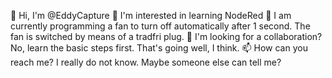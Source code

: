 👋 Hi, I'm @EddyCapture
👀 I'm interested in learning NodeRed
🌱 I am currently programming a fan to turn off automatically after 1 second. The fan is switched by means of a tradfri plug.
💞️ I'm looking for a collaboration? No, learn the basic steps first. That's going well, I think.
📫 How can you reach me? I really do not know. Maybe someone else can tell me? 
<!---
EddyCapture/EddyCapture is a ✨ special ✨ repository because its `README.md` (this file) appears on your GitHub profile.
You can click the Preview link to take a look at your changes.
--->
